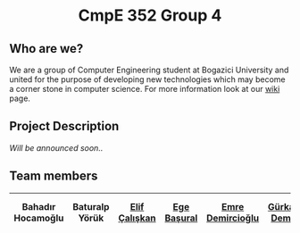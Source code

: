 #  <div align="center">CmpE 352 Group 4 </div>


## Who are we?

We are a group of Computer Engineering student at Bogazici University and united for the purpose of developing new technologies which may become a corner stone in computer science. For more information look at our [wiki](../../wiki) page.

## Project Description

_Will be announced soon.._

## Team  members
Bahadır Hocamoğlu|Baturalp Yörük|[Elif Çalışkan]|[Ege Başural]|[Emre Demircioğlu]|[Gürkan Demir]|[İbrahim Özgürcan Öztaş]|İsmail Levent Baş|Muhammed Bera Kaya|[Taha Eyüp Korkmaz]
-- | - | - | - | -|-|-|-|-|-

[Elif Çalışkan]: ../../wiki/Elif-Çalışkan
[Ege Başural]: ../../wiki/Ege-Başural
[Emre Demircioğlu]: ../../wiki/Emre-Demircioğlu
[Gürkan Demir]: ../../wiki/Gürkan-Demir
[İbrahim Özgürcan Öztaş]: ../../wiki/İbrahim-Özgürcan-Öztaş
[Taha Eyüp Korkmaz]: ../../wiki/Taha-Korkmaz
